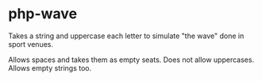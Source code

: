 # php-wave
Takes a string and uppercase each letter to simulate "the wave" done in sport venues.

Allows spaces and takes them as empty seats. Does not allow uppercases. Allows empty strings too.
